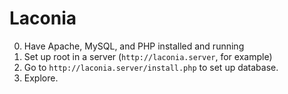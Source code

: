 # Laconia

0. Have Apache, MySQL, and PHP installed and running
1. Set up root in a server (`http://laconia.server`, for example)
2. Go to `http://laconia.server/install.php` to set up database.
3. Explore.